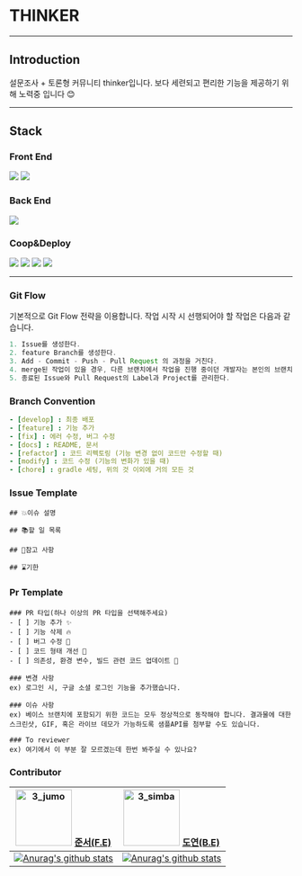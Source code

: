 
# THINKER
---
## Introduction  

설문조사 + 토론형 커뮤니티 thinker입니다.
보다 세련되고 편리한 기능을 제공하기 위해 노력중 입니다 😊

---
## Stack
### Front End
<img src="https://img.shields.io/badge/react-61DAFB?style=for-the-badge&logo=react&logoColor=white">    <img src="https://img.shields.io/badge/next.js-000000?style=for-the-badge&logo=next.js&logoColor=white">

### Back End
<img src="https://img.shields.io/badge/spring boot-6DB33F?style=for-the-badge&logo=springboot&logoColor=white">

### Coop&Deploy
<img src="https://img.shields.io/badge/notion-000000?style=for-the-badge&logo=notion&logoColor=white"> <img src="https://img.shields.io/badge/figma-E7157B?style=for-the-badge&logo=figma&logoColor=white"> <img src="https://img.shields.io/badge/github-000000?style=for-the-badge&logo=github&logoColor=white"> <img src="https://img.shields.io/badge/aws-FF9900?style=for-the-badge&logo=amazonaws&logoColor=white">

---

### Git Flow
기본적으로 Git Flow 전략을 이용합니다. 작업 시작 시 선행되어야 할 작업은 다음과 같습니다.

```gradle
1. Issue를 생성한다.
2. feature Branch를 생성한다.
3. Add - Commit - Push - Pull Request 의 과정을 거친다.
4. merge된 작업이 있을 경우, 다른 브랜치에서 작업을 진행 중이던 개발자는 본인의 브랜치로 merge된 작업을 Pull 받아온다.
5. 종료된 Issue와 Pull Request의 Label과 Project를 관리한다.
```

### Branch Convention

```yaml
- [develop] : 최종 배포
- [feature] : 기능 추가
- [fix] : 에러 수정, 버그 수정
- [docs] : README, 문서
- [refactor] : 코드 리펙토링 (기능 변경 없이 코드만 수정할 때)
- [modify] : 코드 수정 (기능의 변화가 있을 때)
- [chore] : gradle 세팅, 위의 것 이외에 거의 모든 것
```

### Issue Template
```text
## 💥이슈 설명

## 📚할 일 목록

## 👀참고 사항

## ⌛기한

```

### Pr Template
```text
### PR 타입(하나 이상의 PR 타입을 선택해주세요)
- [ ] 기능 추가 ✨
- [ ] 기능 삭제 🔥
- [ ] 버그 수정 🐛
- [ ] 코드 형태 개선 🎨
- [ ] 의존성, 환경 변수, 빌드 관련 코드 업데이트 🔨

### 변경 사항
ex) 로그인 시, 구글 소셜 로그인 기능을 추가했습니다.

### 이슈 사항
ex) 베이스 브랜치에 포함되기 위한 코드는 모두 정상적으로 동작해야 합니다. 결과물에 대한 스크린샷, GIF, 혹은 라이브 데모가 가능하도록 샘플API를 첨부할 수도 있습니다.

### To reviewer
ex) 여기에서 이 부분 잘 모르겠는데 한번 봐주실 수 있나요?
```

### Contributor
| <img src="https://github.com/pknu-wap/GLOG/raw/main/assets/66813821/31fa8a99-7f76-49eb-99fc-d4695b107d2c.png" alt="3_jumo" width="100" height="100"> [준서(F.E)](https://github.com/dev-junseo) | <img src="https://github.com/pknu-wap/GLOG/raw/main/assets/66813821/79de9800-c16d-4a7a-b306-c933d276cb2d.png" alt="3_simba" width="100" height="100"> [도연(B.E)](https://github.com/dy102) |
| :------------------------------------------------------------------------------------------------------: | :----------------------------------------------------------------------------------------------------: |
| [![Anurag's github stats](https://github-readme-stats.vercel.app/api?username=dev-junseo&show_icons=true&theme=swift&hide_title=true)](https://github.com/anuraghazra/github-readme-stats) | [![Anurag's github stats](https://github-readme-stats.vercel.app/api?username=dy102&show_icons=true&theme=swift&hide_title=true)](https://github.com/anuraghazra/github-readme-stats) |
